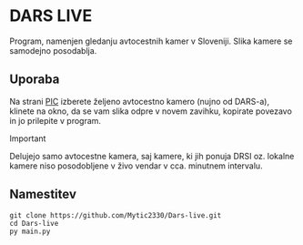 # DARS LIVE

Program, namenjen gledanju avtocestnih kamer v Sloveniji.
Slika kamere se samodejno posodablja.

## Uporaba
Na strani [PIC](https://promet.si/) izberete željeno avtocestno kamero (nujno od DARS-a), klinete na okno, da se vam slika odpre v novem zavihku, kopirate povezavo in jo prilepite v program.

> [!IMPORTANT]
> Delujejo samo avtocestne kamera, saj kamere, ki jih ponuja DRSI oz. lokalne kamere niso posodobljene v živo vendar v cca. minutnem intervalu.

## Namestitev
```
git clone https://github.com/Mytic2330/Dars-live.git
cd Dars-live
py main.py
```
